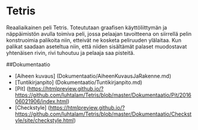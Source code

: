 # Tetris
Reaaliaikainen peli Tetris. Toteututaan graafisen käyttöliittymän ja näppäimistön avulla toimiva peli, jossa pelaajan tavoitteena on siirrellä pelin konstruoimia palikoita niin, etteivät ne kosketa peliruuden ylälaitaa. Kun palikat saadaan aseteltua niin, että niiden sisältämät palaset muodostavat yhtenäisen rivin, rivi tuhoutuu ja pelaaja saa pisteitä.

##Dokumentaatio

* [Aiheen kuvaus] (Dokumentaatio/AiheenKuvausJaRakenne.md)
* [Tuntikirjanpito] (Dokumentaatio/Tuntikirjanpito.md)
* [Pit] (https://htmlpreview.github.io/?https://github.com/luhtalam/Tetris/blob/master/Dokumentaatio/Pit/201606021906/index.html)
* [Checkstyle] (https://htmlpreview.github.io/?https://github.com/luhtalam/Tetris/blob/master/Dokumentaatio/Checkstyle/site/checkstyle.html)
